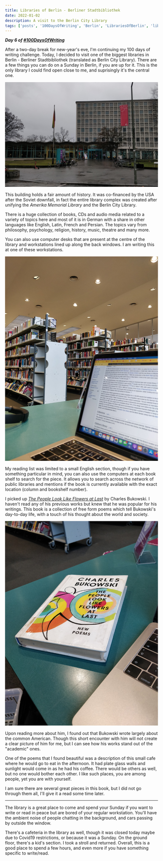 ```yaml
---
title: Libraries of Berlin - Berliner Stadtbibliothek
date: 2022-01-02
description: A visit to the Berlin City Library
tags: ['posts', '100DaysOfWriting', 'Berlin', 'LibrariesOfBerlin', 'library']
---
```


**_Day 6 of [#100DaysOfWriting](/tags/100DaysOfWriting/)_**

After a two-day break for new-year's eve, I'm continuing my 100 days of writing challenge. Today, I decided to visit one of the biggest libraries in Berlin - Berliner Stadtbibliothek (translated as Berlin City Library). There are a few things you can do on a Sunday in Berlin, if you are up for it. This is the only library I could find open close to me, and suprisingly it's the central one.

![building](/img/posts/2021/building.jpg)

This building holds a fair amount of history. It was co-financed by the USA after the Soviet downfall, in fact the entire library complex was created after unifying the _Amerika Memorial Library_ and the Berlin City Library.

There is a huge collection of books, CDs and audio media related to a variety of topics here and most of it is in German with a share in other languages like English, Latin, French and Persian. The topics vary from philosophy, psychology, religion, history, music, theatre and many more.

You can also use computer desks that are present at the centre of the library and workstations lined up along the back windows. I am writing this at one of these workstations.

![workstation](/img/posts/2021/workstation.jpg)

My reading list was limited to a small English section, though if you have something particular in mind, you can also use the computers at each book shelf to search for the piece. It allows you to search across the network of public libraries and mentions if the book is currently available with the exact location (column and bookshelf number).

I picked up [_The People Look Like Flowers at Last_](https://www.goodreads.com/book/show/50464.The_People_Look_Like_Flowers_at_Last) by Charles Bukowski. I haven't read any of his previous works but knew that he was popular for his writings. This book is a collection of free form poems which tell Bukowski's day-to-day life, with a touch of his thought about the world and society.

![bukowski](/img/posts/2021/bukowski.jpg)

Upon reading more about him, I found out that Bukowski wrote largely about the common American. Though this short encounter with him will not create a clear picture of him for me, but I can see how his works stand out of the "academic" ones.

One of the poems that I found beautiful was a description of this small cafe where he would go to eat in the afternoon. It had plate glass walls and sunlight would come in as he had his coffee. There would be others as well, but no one would bother each other. I like such places, you are among people, yet you are with yourself.

I am sure there are several great pieces in this book, but I did not go through them all, I'll give it a read some time later.

---

The library is a great place to come and spend your Sunday if you want to write or read in peace but are bored of your regular workstation. You'll have the ambient noise of people chatting in the background, and cars passing by outside the window.

There's a cafeteria in the library as well, though it was closed today maybe due to Covid19 restrictions, or because it was a Sunday. On the ground floor, there's a kid's section. I took a stroll and returned. Overall, this is a good place to spend a few hours, and even more if you have something specific to write/read.
